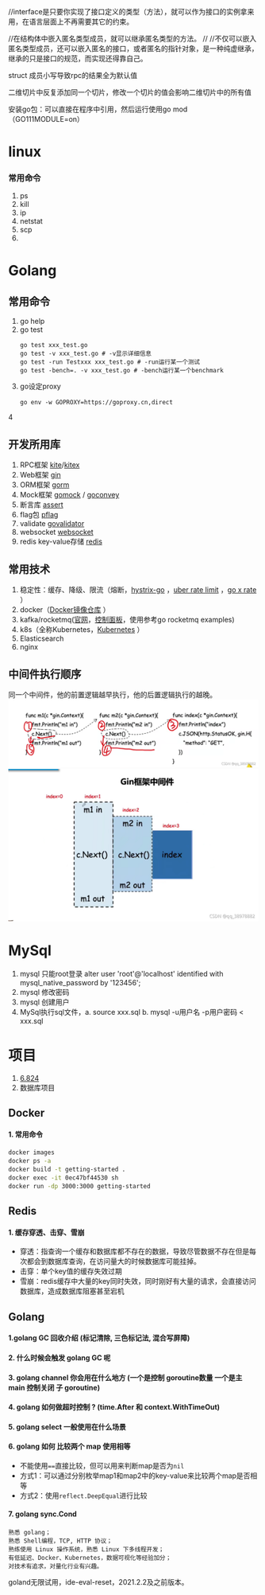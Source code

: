 //interface是只要你实现了接口定义的类型（方法），就可以作为接口的实例拿来用，在语言层面上不再需要其它的约束。

//在结构体中嵌入匿名类型成员，就可以继承匿名类型的方法。
//
//不仅可以嵌入匿名类型成员，还可以嵌入匿名的接口，或者匿名的指针对象，是一种纯虚继承，继承的只是接口的规范，而实现还得靠自己。

struct 成员小写导致rpc的结果全为默认值

二维切片中反复添加同一个切片，修改一个切片的值会影响二维切片中的所有值

安装go包：可以直接在程序中引用，然后运行使用go mod（GO111MODULE=on）

# linux

### 常用命令
1. ps
2. kill
3. ip
4. netstat
5. scp
6. 

# Golang
## 常用命令
1. go help
2. go test 
   ```shell
   go test xxx_test.go
   go test -v xxx_test.go # -v显示详细信息
   go test -run Testxxx xxx_test.go # -run运行某一个测试
   go test -bench=. -v xxx_test.go # -bench运行某一个benchmark
   ```
3. go设定proxy
   ```shell
   go env -w GOPROXY=https://goproxy.cn,direct
   ```
4 
## 开发所用库
1. RPC框架 [kite](https://github.com/koding/kite)/[kitex](https://github.com/cloudwego/kitex)
2. Web框架 [gin](https://gin-gonic.com/)
3. ORM框架 [gorm](https://gorm.io/)
4. Mock框架 [gomock](https://github.com/golang/mock) / [goconvey](https://github.com/smartystreets/goconvey)
5. 断言库 [assert](https://github.com/stretchr/testify)
6. flag包 [pflag](https://github.com/spf13/pflag)
7. validate [govalidator](http://github.com/asaskevich/govalidator)
8. websocket [websocket](https://github.com/gorilla/websocket)
9. redis key-value存储 [redis](https://redis.io/)

## 常用技术
1. 稳定性：缓存、降级、限流（熔断，[hystrix-go](https://gitee.com/mirrors/hystrix-go) ，[uber rate limit](https://pkg.go.dev/go.uber.org/ratelimit) ，[go x rate](https://pkg.go.dev/golang.org/x/time/rate) ）
2. docker（[Docker镜像仓库](https://hub.docker.com/search?image_filter=official&q=) ）
3. kafka/rocketmq([官网](https://rocketmq.apache.org/ )，[控制面板](https://github.com/apache/rocketmq-dashboard )，使用参考go rocketmq examples)
4. k8s（全称Kubernetes，[Kubernetes](https://kubernetes.io/) ）
5. Elasticsearch
6. nginx

## 中间件执行顺序
同一个中间件，他的前置逻辑越早执行，他的后置逻辑执行的越晚。
![输入图片说明](img/image1.png)
![输入图片说明](img/image.png)

## 

# MySql
1. mysql 只能root登录
   alter user 'root'@'localhost' identified with mysql_native_password by '123456';
2. mysql 修改密码
3. mysql 创建用户
4. MySql执行sql文件，a. source xxx.sql  b. mysql -u用户名 -p用户密码 < xxx.sql 
   
# 项目
1. [6.824](http://nil.csail.mit.edu/6.824/2020/schedule.html)
2. 数据库项目

## Docker
#### 1. 常用命令
```bash
docker images
docker ps -a
docker build -t getting-started . 
docker exec -it 0ec47bf44530 sh 
docker run -dp 3000:3000 getting-started  
```

## Redis
#### 1. 缓存穿透、击穿、雪崩
+ 穿透：指查询一个缓存和数据库都不存在的数据，导致尽管数据不存在但是每次都会到数据库查询，在访问量大的时候数据库可能挂掉。
+ 击穿：单个key值的缓存失效过期
+ 雪崩：redis缓存中大量的key同时失效，同时刚好有大量的请求，会直接访问数据库，造成数据库阻塞甚至宕机

## Golang
#### 1.golang GC 回收介绍 (标记清除, 三色标记法, 混合写屏障)

#### 2. 什么时候会触发 golang GC 呢
#### 3. golang channel 你会用在什么地方 (一个是控制 goroutine数量 一个是主main 控制关闭 子 goroutine)
#### 4. golang 如何做超时控制 ? (time.After 和 context.WithTimeOut)
#### 5. golang select 一般使用在什么场景
#### 6. golang 如何 比较两个 map 使用相等
+ 不能使用```==```直接比较，但可以用来判断map是否为```nil```
+ 方式1：可以通过分别枚举map1和map2中的key-value来比较两个map是否相等
+ 方式2：使用```reflect.DeepEqual```进行比较

#### 7. golang sync.Cond

    熟悉 golang；
    熟悉 Shell编程，TCP, HTTP 协议；
    熟练使用 Linux 操作系统，熟悉 Linux 下多线程开发；
    有低延迟、Docker、Kubernetes，数据可视化等经验加分；
    对技术有追求，对量化行业有兴趣。

goland无限试用，ide-eval-reset，2021.2.2及之前版本。